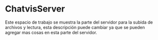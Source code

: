 # ChatvisServer
Este espacio de trabajo se muestra la parte del servidor para la subida de archivos y lectura, esta descripción puede cambiar ya que se pueden agregar mas cosas en esta parte del servidor.
